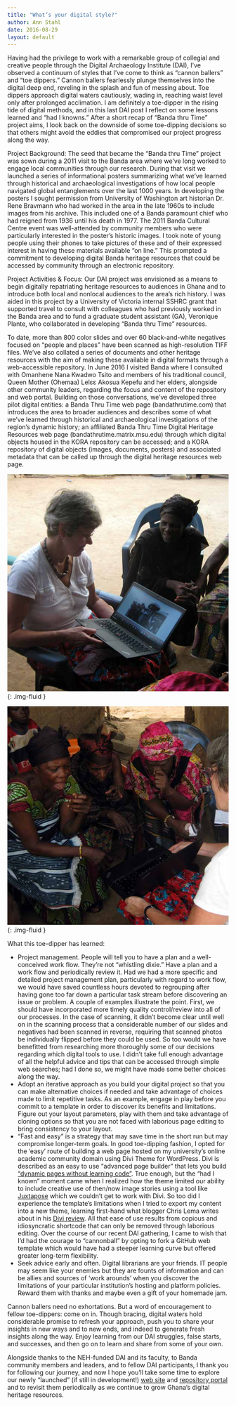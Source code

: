 ```yaml
---
title: "What’s your digital style?"
author: Ann Stahl
date: 2016-08-29
layout: default
---
```


Having had the privilege to work with a remarkable group of collegial and creative people through the Digital Archaeology Institute (DAI), I’ve observed a continuum of styles that I’ve come to think as “cannon ballers” and “toe dippers.” Cannon ballers fearlessly plunge themselves into the digital deep end, reveling in the splash and fun of messing about. Toe dippers approach digital waters cautiously, wading in, reaching waist level only after prolonged acclimation. I am definitely a toe-dipper in the rising tide of digital methods, and in this last DAI post I reflect on some lessons learned and “had I knowns.” After a short recap of “Banda thru Time” project aims, I look back on the downside of some toe-dipping decisions so that others might avoid the eddies that compromised our project progress along the way.

Project Background: The seed that became the “Banda thru Time” project was sown during a 2011 visit to the Banda area where we’ve long worked to engage local communities through our research. During that visit we launched a series of informational posters summarizing what we’ve learned through historical and archaeological investigations of how local people navigated global entanglements over the last 1000 years. In developing the posters I sought permission from University of Washington art historian Dr. Rene Bravmann who had worked in the area in the late 1960s to include images from his archive. This included one of a Banda paramount chief who had reigned from 1936 until his death in 1977. The 2011 Banda Cultural Centre event was well-attended by community members who were particularly interested in the poster’s historic images. I took note of young people using their phones to take pictures of these and of their expressed interest in having these materials available “on line.” This prompted a commitment to developing digital Banda heritage resources that could be accessed by community through an electronic repository.

Project Activities & Focus: Our DAI project was envisioned as a means to begin digitally repatriating heritage resources to audiences in Ghana and to introduce both local and nonlocal audiences to the area’s rich history. I was aided in this project by a University of Victoria internal SSHRC grant that supported travel to consult with colleagues who had previously worked in the Banda area and to fund a graduate student assistant (GA), Veronique Plante, who collaborated in developing “Banda thru Time” resources.

To date, more than 800 color slides and over 60 black-and-white negatives focused on “people and places” have been scanned as high-resolution TIFF files. We’ve also collated a series of documents and other heritage resources with the aim of making these available in digital formats through a web-accessible repository. In June 2016 I visited Banda where I consulted with Omanhene Nana Kwadwo Tsito and members of his traditional council, Queen Mother (Ohemaa) Lelɛɛ Akosua Kepefu and her elders, alongside other community leaders, regarding the focus and content of the repository and web portal. Building on those conversations, we’ve developed three pilot digital entities: a Banda Thru Time web page (bandathrutime.com) that introduces the area to broader audiences and describes some of what we’ve learned through historical and archaeological investigations of the region’s dynamic history; an affiliated Banda Thru Time Digital Heritage Resources web page (bandathrutime.matrix.msu.edu) through which digital objects housed in the KORA repository can be accessed; and a KORA repository of digital objects (images, documents, posters) and associated metadata that can be called up through the digital heritage resources web page.

![Reviewing images with the Banda Queenmother and her elders, June 2016](images/posts/2016_1890_600pixresize.jpg){: .img-fluid }

![Ann Stahl with elders, June 2016](images/posts/2016_1866_600pix20.jpg){: .img-fluid }

What this toe-dipper has learned:

* Project management. People will tell you to have a plan and a well-conceived work flow. They’re not “whistling dixie.” Have a plan and a work flow and periodically review it. Had we had a more specific and detailed project management plan, particularly with regard to work flow, we would have saved countless hours devoted to regrouping after having gone too far down a particular task stream before discovering an issue or problem. A couple of examples illustrate the point. First, we should have incorporated more timely quality control/review into all of our processes. In the case of scanning, it didn’t become clear until well on in the scanning process that a considerable number of our slides and negatives had been scanned in reverse, requiring that scanned photos be individually flipped before they could be used. So too would we have benefitted from researching more thoroughly some of our decisions regarding which digital tools to use. I didn’t take full enough advantage of all the helpful advice and tips that can be accessed through simple web searches; had I done so, we might have made some better choices along the way.
* Adopt an iterative approach as you build your digital project so that you can make alternative choices if needed and take advantage of choices made to limit repetitive tasks. As an example, engage in play before you commit to a template in order to discover its benefits and limitations. Figure out your layout parameters, play with them and take advantage of cloning options so that you are not faced with laborious page editing to bring consistency to your layout.
* “Fast and easy” is a strategy that may save time in the short run but may compromise longer-term goals. In good toe-dipping fashion, I opted for the ‘easy’ route of building a web page hosted on my university’s online academic community domain using Divi Theme for WordPress. Divi is described as an easy to use “advanced page builder” that lets you build [“dynamic pages without learning code”](http://athemes.com/reviews/divi-theme-review/). True enough, but the “had I known” moment came when I realized how the theme limited our ability to include creative use of then/now image stories using a tool like [Juxtapose](https://juxtapose.knightlab.com/) which we couldn’t get to work with Divi. So too did I experience the template’s limitations when I tried to export my content into a new theme, learning first-hand what blogger Chris Lema writes about in his [Divi review](http://chrislema.com/divi-theme-forever/). All that ease of use results from copious and idiosyncratic shortcode that can only be removed through laborious editing. Over the course of our recent DAI gathering, I came to wish that I’d had the courage to “cannonball” by opting to fork a GitHub web template which would have had a steeper learning curve but offered greater long-term flexibility.
* Seek advice early and often. Digital librarians are your friends. IT people may seem like your enemies but they are founts of information and can be allies and sources of ‘work arounds’ when you discover the limitations of your particular institution’s hosting and platform policies. Reward them with thanks and maybe even a gift of your homemade jam.

Cannon ballers need no exhortations. But a word of encouragement to fellow toe-dippers: come on in. Though bracing, digital waters hold considerable promise to refresh your approach, push you to share your insights in new ways and to new ends, and indeed to generate fresh insights along the way. Enjoy learning from our DAI struggles, false starts, and successes, and then go on to learn and share from some of your own.

Alongside thanks to the NEH-funded DAI and its faculty, to Banda community members and leaders, and to fellow DAI participants, I thank you for following our journey, and now I hope you’ll take some time to explore our newly “launched” (if still in development!) [web site](http://bandathrutime.com) and [repository portal](http://bandathrutime.matrix.msu.edu) and to revisit them periodically as we continue to grow Ghana’s digital heritage resources.
